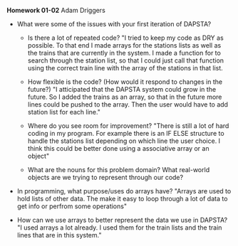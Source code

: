 __Homework 01-02__
Adam Driggers

- What were some of the issues with your first iteration of DAPSTA?
  - Is there a lot of repeated code?
  "I tried to keep my code as DRY as possible. To that end I made arrays for the stations lists as well as the trains that are currently in the system. I made a function for to search through the station list, so that I could just call that function using the correct train line with the array of the stations in that list.

  - How flexible is the code? (How would it respond to changes in the future?)
  "I atticipated that the DAPSTA system could grow in the future. So I added the trains as an array, so that in the future more lines could be pushed to the array. Then the user would have to add station list for each line."

  - Where do you see room for improvement?
  "There is still a lot of hard coding in my program. For example there is an IF ELSE structure to handle the stations list depending on which line the user choice. I think this could be better done using a associative array or an object"

  - What are the nouns for this problem domain? What real-world objects are we 
  trying to represent through our code?

- In programming, what purpose/uses do arrays have?
"Arrays are used to hold lists of other data. The make it easy to loop through a lot of data to get info or perfrom some operations"

- How can we use arrays to better represent the data we use in DAPSTA?
"I used arrays a lot already. I used them for the train lists and the train lines that are in this system."

